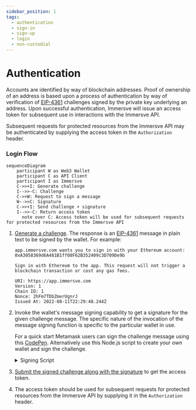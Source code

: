 ```yaml
---
sidebar_position: 1
tags:
  - authentication
  - sign-in
  - sign-up
  - login
  - non-custodial
---
```


# Authentication

Accounts are identified by way of blockchain addresses. Proof of ownership of an address is based upon a process of authentication by way of verification of [EIP-4361](https://eips.ethereum.org/EIPS/eip-4361) challenges signed by the private key underlying an address. Upon successful authentication, Immersve will issue an access token for subsequent use in interactions with the Immersve API.

Subsequent requests for protected resources from the Immersve API may be authenticated by supplying the access token in the `Authorization` header.

### Login Flow

```mermaid
sequenceDiagram
    participant W as Web3 Wallet
    participant C as API Client
    participant I as Immersve
    C->>+I: Generate challenge
    I-->>-C: Challenge
    C->>W: Request to sign a message
    W-->>C: Signature
    C->>+I: Send challenge + signature
    I-->>-C: Return access token
	  note over C: Access token will be used for subsequent requests for protected resources from the Immersve API
```

1.  [Generate a challenge](/api-reference/generate-challenge). The response is an [EIP-4361](https://eips.ethereum.org/EIPS/eip-4361) message in plain text to be signed by the wallet. For example:

    ```
    app.immersve.com wants you to sign in with your Ethereum account:
    0xA3058369d6A481B1ff08F62B352409c3D709De9b

    Sign in with Ethereum to the app. This request will not trigger a blockchain transaction or cost any gas fees.

    URI: https://app.immersve.com
    Version: 1
    Chain ID: 1
    Nonce: 2hFm7TDbZmerUgnrJ
    Issued At: 2022-08-11T22:29:48.244Z
    ```

2.  Invoke the wallet's message signing capability to get a signature for the given challenge message. The specific nature of the invocation of the message signing function is specific to the particular wallet in use.

    For a quick start Metamask users can sign the challenge message using this [CodePen](https://codepen.io/imsv/full/zYMpExJ). Alternatively use this Node.js script to create your own wallet and sign the challenge.
      <details>
      <summary>Signing Script</summary>

        const ethers = require('ethers');
        const axios = require('axios');

        const baseUrl = 'https://api.immersve.com';
        const log = (...data) => {
          console.log.apply(null, data);
        }

        // Create a wallet to sign the message with
        const privateKey = ''; //TODO: Set Private key here
        const walletAddress = ''; //TODO: Set wallet address here
        const chainId = 137; //. Chain id Reference: https://chainlist.org/

        if (!privateKey || privateKey.length === 0) {
          console.error('WALLET_PRIVATE_KEY missing');
          process.exit(1);
        }
        if (!walletAddress || walletAddress.length === 0) {
          console.error('WALLET_ADDRESS missing');
          process.exit(1);
        }

        const wallet = new ethers.Wallet(privateKey);
        const clientInstance = axios.create({ baseURL: baseUrl });

        const signIn = async () => {
          const getSignInChallenge = await clientInstance.post('/siwe/generate-challenge', {
            walletAddress,
            chainId,
          });
          const challenge = getSignInChallenge.data;
          const signature = await wallet.signMessage(challenge);
          const output = { message: challenge, signature: signature };
          log(JSON.stringify(output));
        }

        signIn();

    </details>

3.  [Submit the signed challenge along with the signature](/api-reference/login) to get the access token.
4.  The access token should be used for subsequent requests for protected resources from the Immersve API by supplying it in the `Authorization` header.
